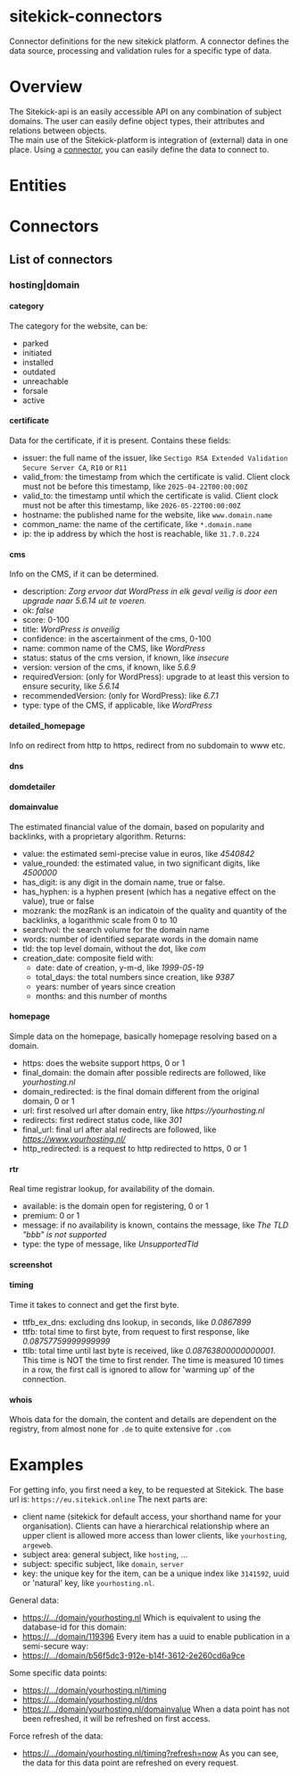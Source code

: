 # sitekick-connectors

Connector definitions for the new sitekick platform. A connector defines the data source, processing and validation
rules for a specific type of data.

# Overview

The Sitekick-api is an easily accessible API on any combination of subject domains. The user can easily define object
types, their attributes and relations between objects.  
The main use of the Sitekick-platform is integration of (external) data in one place. Using a [connector](#connectors),
you can easily define the data to connect to.

# Entities

# Connectors

## List of connectors

### hosting|domain

#### category

The category for the website, can be:

* parked
* initiated
* installed
* outdated
* unreachable
* forsale
* active

#### certificate

Data for the certificate, if it is present. Contains these fields:

* issuer: the full name of the issuer, like `Sectigo RSA Extended Validation Secure Server CA`, `R10` or `R11`
* valid_from: the timestamp from which the certificate is valid. Client clock must not be before this timestamp, like
  `2025-04-22T00:00:00Z`
* valid_to: the timestamp until which the certificate is valid. Client clock must not be after this timestamp, like
  `2026-05-22T00:00:00Z`
* hostname: the published name for the website, like `www.domain.name`
* common_name: the name of the certificate, like `*.domain.name`
* ip: the ip address by which the host is reachable, like `31.7.0.224`

#### cms

Info on the CMS, if it can be determined.

* description: _Zorg ervoor dat WordPress in elk geval veilig is door een upgrade naar 5.6.14 uit te voeren._
* ok: _false_
* score: 0-100
* title: _WordPress is onveilig_
* confidence: in the ascertainment of the cms, 0-100
* name: common name of the CMS, like _WordPress_
* status: status of the cms version, if known, like _insecure_
* version: version of the cms, if known, like _5.6.9_
* requiredVersion: (only for WordPress): upgrade to at least this version to ensure security, like _5.6.14_
* recommendedVersion: (only for WordPress): like _6.7.1_
* type: type of the CMS, if applicable, like _WordPress_

#### detailed_homepage

Info on redirect from http to https, redirect from no subdomain to www etc.

#### dns

#### domdetailer

#### domainvalue
The estimated financial value of the domain, based on popularity and backlinks, with a proprietary algorithm. Returns:
* value: the estimated semi-precise value in euros, like _4540842_
* value_rounded: the estimated value, in two significant digits, like _4500000_
* has_digit: is any digit in the domain name, true or false.
* has_hyphen: is a hyphen present (which has a negative effect on the value), true or false
* mozrank: the mozRank is an indicatoin of the quality and quantity of the backlinks, a logarithmic scale from 0 to 10
* searchvol: the search volume for the domain name
* words: number of identified separate words in the domain name
* tld: the top level domain, without the dot, like _com_
* creation_date: composite field with:
  * date: date of creation, y-m-d, like _1999-05-19_
  * total_days: the total numbers since creation, like _9387_
  * years: number of years since creation
  * months: and this number of months

#### homepage

Simple data on the homepage, basically homepage resolving based on a domain.

* https: does the website support https, 0 or 1
* final_domain: the domain after possible redirects are followed, like _yourhosting.nl_
* domain_redirected: is the final domain different from the original domain, 0 or 1
* url: first resolved url after domain entry, like _https://yourhosting.nl_
* redirects: first redirect status code, like _301_
* final_url: final url after alal redirects are followed, like _https://www.yourhosting.nl/_
* http_redirected: is a request to http redirected to https, 0 or 1

#### rtr

Real time registrar lookup, for availability of the domain.

* available: is the domain open for registering, 0 or 1
* premium: 0 or 1
* message: if no availability is known, contains the message, like _The TLD "bbb" is not supported_
* type: the type of message, like _UnsupportedTld_

#### screenshot

#### timing

Time it takes to connect and get the first byte.

* ttfb_ex_dns: excluding dns lookup, in seconds, like _0.0867899_
* ttfb: total time to first byte, from request to first response, like _0.08757759999999999_
* ttlb: total time until last byte is received, like _0.08763800000000001_. This time is NOT the time to first render.
  The time is measured 10 times in a row, the first call is ignored to allow for 'warming up' of the connection.

#### whois

Whois data for the domain, the content and details are dependent on the registry, from almost none for `.de` to quite
extensive for `.com`

# Examples

For getting info, you first need a key, to be requested at Sitekick.
The base url is: `https://eu.sitekick.online`
The next parts are:

* client name (sitekick for default access, your shorthand name for your organisation). Clients can have a hierarchical
  relationship where an upper client is allowed more access than lower clients, like `yourhosting`, `argeweb`.
* subject area: general subject, like `hosting`, ...
* subject: specific subject, like `domain`, `server`
* key: the unique key for the item, can be a unique index like `3141592`, uuid or 'natural' key, like `yourhosting.nl`.

General data:
* [https://.../domain/yourhosting.nl](https://eu.sitekick.online/yourhosting/hosting/domain/yourhosting.nl)
Which is equivalent to using the database-id for this domain:
* [https://.../domain/119396](https://eu.sitekick.online/yourhosting/hosting/domain/119396)
Every item has a uuid to enable publication in a semi-secure way:
* [https://.../domain/b56f5dc3-912e-b14f-3612-2e260cd6a9ce](https://eu.sitekick.online/yourhosting/hosting/domain/b56f5dc3-912e-b14f-3612-2e260cd6a9ce)

Some specific data points:
* [https://.../domain/yourhosting.nl/timing](https://eu.sitekick.online/yourhosting/hosting/domain/yourhosting.nl/timing)
* [https://.../domain/yourhosting.nl/dns](https://eu.sitekick.online/yourhosting/hosting/domain/yourhosting.nl/dns)
* [https://.../domain/yourhosting.nl/domainvalue](https://eu.sitekick.online/yourhosting/hosting/domain/yourhosting.nl/domainvalue)
When a data point has not been refreshed, it will be refreshed on first access.

Force refresh of the data:
* [https://.../domain/yourhosting.nl/timing?refresh=now](https://eu.sitekick.online/yourhosting/hosting/domain/yourhosting.nl/timing?refresh=now)
As you can see, the data for this data point are refreshed on every request.
